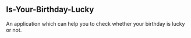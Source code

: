 <h2> Is-Your-Birthday-Lucky</h2> 
<p>An application which can help you to check whether your birthday is lucky or not.</p>

